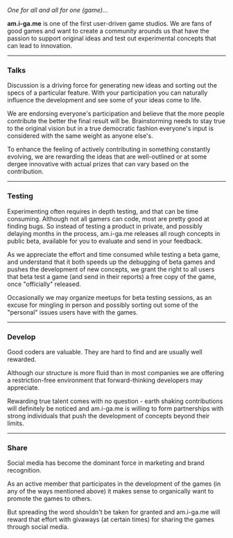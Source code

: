 <p><i>One for all and all for one (game)...</i></p>

<p><b>am.i-ga.me</b> is one of the first user-driven game studios. We are fans of good games and want to create a community arounds us that have the passion to support original ideas and test out experimental concepts that can lead to innovation.</p>

<hr />

<h3 id="talks">Talks</h3>

<p>Discussion is a driving force for generating new ideas and sorting out the specs of a particular feature. With your participation you can naturally influence the development and see some of your ideas come to life. </p>

<p>We are endorsing everyone's participation and believe that the more people contribute the better the final result will be. Brainstorming needs to stay true to the original vision but in a true democratic fashion everyone's input is considered with the same weight as anyone else's.</p>  

<p>To enhance the feeling of actively contributing in something constantly evolving, we are rewarding the ideas that are well-outlined or at some dergee innovative with actual prizes that can vary based on the contribution.</p>

<hr />

<h3 id="testing">Testing</h3>

<p>Experimenting often requires in depth testing, and that can be time consuming. Although not all gamers can code, most are pretty good at finding bugs. So instead of testing a product in private, and possibly delaying months in the process, am.i-ga.me releases all rough concepts in public beta, available for you to evaluate and send in your feedback.</p>

<p>As we appreciate the effort and time consumed while testing a beta game, and understand that it both speeds up the debugging of beta games and pushes the development of new concepts, we grant the right to all users that beta test a game (and send in their reports) a free copy of the game, once "officially" released.</p>

<p>Occasionally we may organize meetups for beta testing sessions, as an excuse for mingling in person and possibly sorting out some of the "personal" issues users have with the games.</p>

<hr />

<h3 id="develop">Develop</h3>

<p>Good coders are valuable. They are hard to find and are usually well rewarded.</p>

<p>Although our structure is more fluid than in most companies we are offering a restriction-free environment that forward-thinking developers may appreciate.</p>

<p>Rewarding true talent comes with no question - earth shaking contributions will definitely be noticed and am.i-ga.me is willing to form partnerships with strong individuals that push the development of concepts beyond their limits.</p>

<hr />

<h3 id="share">Share</h3>

<p>Social media has become the dominant force in marketing and brand recognition.</p>

<p>As an active member that participates in the development of the games (in any of the ways mentioned above) it makes sense to organically want to promote the games to others.</p>

<p>But spreading the word shouldn't be taken for granted and am.i-ga.me will reward that effort with givaways (at certain times) for sharing the games through social media.</p>
